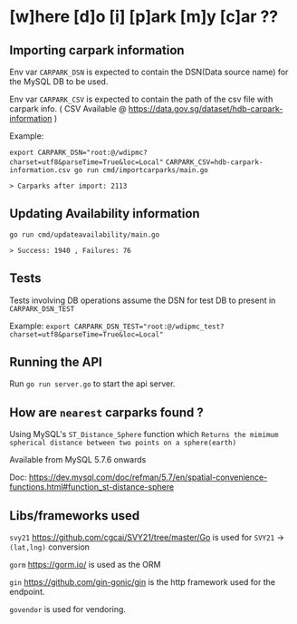 # [w]here [d]o [i] [p]ark [m]y [c]ar ??

## Importing carpark information

Env var `CARPARK_DSN` is expected to contain the DSN(Data source name) for the MySQL DB to be used.

Env var `CARPARK_CSV` is expected to contain the path of the csv file with carpark info.
( CSV Available @ https://data.gov.sg/dataset/hdb-carpark-information )

Example:

`export CARPARK_DSN="root:@/wdipmc?charset=utf8&parseTime=True&loc=Local"`
`CARPARK_CSV=hdb-carpark-information.csv go run cmd/importcarparks/main.go`

`> Carparks after import: 2113`

## Updating Availability information
`go run cmd/updateavailability/main.go`

`> Success: 1940 , Failures: 76`

## Tests
Tests involving DB operations assume the DSN for test DB to present in `CARPARK_DSN_TEST`

Example:
`export CARPARK_DSN_TEST="root:@/wdipmc_test?charset=utf8&parseTime=True&loc=Local"`

## Running the API
Run `go run server.go` to start the api server. 

## How are `nearest` carparks found ?

Using MySQL's `ST_Distance_Sphere` function which `Returns the mimimum spherical distance between two points on a sphere(earth)`

Available from MySQL 5.7.6 onwards

Doc: https://dev.mysql.com/doc/refman/5.7/en/spatial-convenience-functions.html#function_st-distance-sphere

## Libs/frameworks used

`svy21` https://github.com/cgcai/SVY21/tree/master/Go is used for `SVY21` -> `(lat,lng)` conversion

`gorm` https://gorm.io/ is used as the ORM

`gin` https://github.com/gin-gonic/gin is the http framework used for the endpoint.

`govendor` is used for vendoring.
